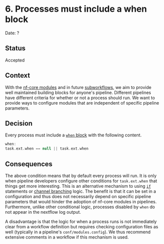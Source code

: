 # 6. Processes must include a when block

Date: ?

## Status

Accepted

## Context

With the [nf-core modules](https://nf-co.re/modules) and in future [subworkflows](https://github.com/nf-core/modules/tree/master/subworkflows/nf-core), we aim to provide well maintained building blocks for anyone's pipeline. Different pipelines have different criteria for whether or not a process should run. We want to provide ways to configure modules that are independent of specific pipeline parameters.

## Decision

Every process must include a [`when` block](https://www.nextflow.io/docs/latest/process.html#when) with the following content.

```groovy
when:
task.ext.when == null || task.ext.when
```

## Consequences

The above condition means that by default every process will run. It is only when pipeline developers configure other conditions for `task.ext.when` that things get more interesting. This is an alternative mechanism to using [`if`](https://www.nextflow.io/docs/latest/script.html#conditional-execution) statements or [channel branching](https://www.nextflow.io/docs/latest/operator.html#branch) logic. The benefit is that it can be set in a configuration and thus does not necessarily depend on specific pipeline parameters that would hinder the adoption of nf-core modules in pipelines. Furthermore, unlike other conditional logic, processes disabled by `when` do not appear in the nextflow log output.

A disadvantage is that the logic for when a process runs is not immediately clear from a workflow definition but requires checking configuration files as well (typically in a pipeline's `conf/modules.config`). We thus recommend extensive comments in a workflow if this mechanism is used.
